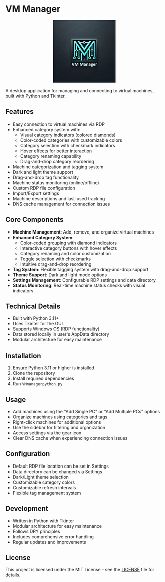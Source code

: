 # VM Manager

<p align="center">
  <img src="docs/images/vm_logo.png" alt="VM Manager Logo" width="200"/>
</p>

A desktop application for managing and connecting to virtual machines, built with Python and Tkinter.

## Features

- Easy connection to virtual machines via RDP
- Enhanced category system with:
  - Visual category indicators (colored diamonds)
  - Color-coded categories with customizable colors
  - Category selection with checkmark indicators
  - Hover effects for better interaction
  - Category renaming capability
  - Drag-and-drop category reordering
- Machine categorization and tagging system
- Dark and light theme support
- Drag-and-drop tag functionality
- Machine status monitoring (online/offline)
- Custom RDP file configuration
- Import/Export settings
- Machine descriptions and last-used tracking
- DNS cache management for connection issues

## Core Components

- **Machine Management**: Add, remove, and organize virtual machines
- **Enhanced Category System**: 
  - Color-coded grouping with diamond indicators
  - Interactive category buttons with hover effects
  - Category renaming and color customization
  - Toggle selection with checkmarks
  - Intuitive drag-and-drop reordering
- **Tag System**: Flexible tagging system with drag-and-drop support
- **Theme Support**: Dark and light mode options
- **Settings Management**: Configurable RDP settings and data directory
- **Status Monitoring**: Real-time machine status checks with visual indicators

## Technical Details

- Built with Python 3.11+
- Uses Tkinter for the GUI
- Supports Windows OS (RDP functionality)
- Data stored locally in user's AppData directory
- Modular architecture for easy maintenance

## Installation

1. Ensure Python 3.11 or higher is installed
2. Clone the repository
3. Install required dependencies
4. Run `VMmanagerpython.py`

## Usage

- Add machines using the "Add Single PC" or "Add Multiple PCs" options
- Organize machines using categories and tags
- Right-click machines for additional options
- Use the sidebar for filtering and organization
- Access settings via the gear icon
- Clear DNS cache when experiencing connection issues

## Configuration

- Default RDP file location can be set in Settings
- Data directory can be changed via Settings
- Dark/Light theme selection
- Customizable category colors
- Customizable refresh intervals
- Flexible tag management system

## Development

- Written in Python with Tkinter
- Modular architecture for easy maintenance
- Follows DRY principles
- Includes comprehensive error handling
- Regular updates and improvements

## License

This project is licensed under the MIT License - see the [LICENSE](LICENSE) file for details.